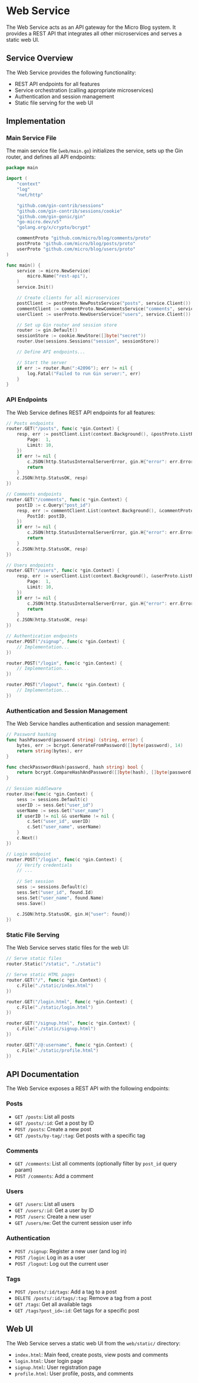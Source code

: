 # Web Service

The Web Service acts as an API gateway for the Micro Blog system. It provides a REST API that integrates all other microservices and serves a static web UI.

## Service Overview

The Web Service provides the following functionality:

- REST API endpoints for all features
- Service orchestration (calling appropriate microservices)
- Authentication and session management
- Static file serving for the web UI

## Implementation

### Main Service File

The main service file (`web/main.go`) initializes the service, sets up the Gin router, and defines all API endpoints:

```go
package main

import (
    "context"
    "log"
    "net/http"

    "github.com/gin-contrib/sessions"
    "github.com/gin-contrib/sessions/cookie"
    "github.com/gin-gonic/gin"
    "go-micro.dev/v5"
    "golang.org/x/crypto/bcrypt"

    commentProto "github.com/micro/blog/comments/proto"
    postProto "github.com/micro/blog/posts/proto"
    userProto "github.com/micro/blog/users/proto"
)

func main() {
    service := micro.NewService(
        micro.Name("rest-api"),
    )
    service.Init()

    // Create clients for all microservices
    postClient := postProto.NewPostsService("posts", service.Client())
    commentClient := commentProto.NewCommentsService("comments", service.Client())
    userClient := userProto.NewUsersService("users", service.Client())

    // Set up Gin router and session store
    router := gin.Default()
    sessionStore := cookie.NewStore([]byte("secret"))
    router.Use(sessions.Sessions("session", sessionStore))

    // Define API endpoints...

    // Start the server
    if err := router.Run(":42096"); err != nil {
        log.Fatal("Failed to run Gin server:", err)
    }
}
```

### API Endpoints

The Web Service defines REST API endpoints for all features:

```go
// Posts endpoints
router.GET("/posts", func(c *gin.Context) {
    resp, err := postClient.List(context.Background(), &postProto.ListRequest{
        Page:  1,
        Limit: 10,
    })
    if err != nil {
        c.JSON(http.StatusInternalServerError, gin.H{"error": err.Error()})
        return
    }
    c.JSON(http.StatusOK, resp)
})

// Comments endpoints
router.GET("/comments", func(c *gin.Context) {
    postID := c.Query("post_id")
    resp, err := commentClient.List(context.Background(), &commentProto.ListRequest{
        PostId: postID,
    })
    if err != nil {
        c.JSON(http.StatusInternalServerError, gin.H{"error": err.Error()})
        return
    }
    c.JSON(http.StatusOK, resp)
})

// Users endpoints
router.GET("/users", func(c *gin.Context) {
    resp, err := userClient.List(context.Background(), &userProto.ListRequest{
        Page:  1,
        Limit: 10,
    })
    if err != nil {
        c.JSON(http.StatusInternalServerError, gin.H{"error": err.Error()})
        return
    }
    c.JSON(http.StatusOK, resp)
})

// Authentication endpoints
router.POST("/signup", func(c *gin.Context) {
    // Implementation...
})

router.POST("/login", func(c *gin.Context) {
    // Implementation...
})

router.POST("/logout", func(c *gin.Context) {
    // Implementation...
})
```

### Authentication and Session Management

The Web Service handles authentication and session management:

```go
// Password hashing
func hashPassword(password string) (string, error) {
    bytes, err := bcrypt.GenerateFromPassword([]byte(password), 14)
    return string(bytes), err
}

func checkPasswordHash(password, hash string) bool {
    return bcrypt.CompareHashAndPassword([]byte(hash), []byte(password)) == nil
}

// Session middleware
router.Use(func(c *gin.Context) {
    sess := sessions.Default(c)
    userID := sess.Get("user_id")
    userName := sess.Get("user_name")
    if userID != nil && userName != nil {
        c.Set("user_id", userID)
        c.Set("user_name", userName)
    }
    c.Next()
})

// Login endpoint
router.POST("/login", func(c *gin.Context) {
    // Verify credentials
    // ...
    
    // Set session
    sess := sessions.Default(c)
    sess.Set("user_id", found.Id)
    sess.Set("user_name", found.Name)
    sess.Save()
    
    c.JSON(http.StatusOK, gin.H{"user": found})
})
```

### Static File Serving

The Web Service serves static files for the web UI:

```go
// Serve static files
router.Static("/static", "./static")

// Serve static HTML pages
router.GET("/", func(c *gin.Context) {
    c.File("./static/index.html")
})

router.GET("/login.html", func(c *gin.Context) {
    c.File("./static/login.html")
})

router.GET("/signup.html", func(c *gin.Context) {
    c.File("./static/signup.html")
})

router.GET("/@:username", func(c *gin.Context) {
    c.File("./static/profile.html")
})
```

## API Documentation

The Web Service exposes a REST API with the following endpoints:

### Posts

- `GET /posts`: List all posts
- `GET /posts/:id`: Get a post by ID
- `POST /posts`: Create a new post
- `GET /posts/by-tag/:tag`: Get posts with a specific tag

### Comments

- `GET /comments`: List all comments (optionally filter by `post_id` query param)
- `POST /comments`: Add a comment

### Users

- `GET /users`: List all users
- `GET /users/:id`: Get a user by ID
- `POST /users`: Create a new user
- `GET /users/me`: Get the current session user info

### Authentication

- `POST /signup`: Register a new user (and log in)
- `POST /login`: Log in as a user
- `POST /logout`: Log out the current user

### Tags

- `POST /posts/:id/tags`: Add a tag to a post
- `DELETE /posts/:id/tags/:tag`: Remove a tag from a post
- `GET /tags`: Get all available tags
- `GET /tags?post_id=:id`: Get tags for a specific post

## Web UI

The Web Service serves a static web UI from the `web/static/` directory:

- `index.html`: Main feed, create posts, view posts and comments
- `login.html`: User login page
- `signup.html`: User registration page
- `profile.html`: User profile, posts, and comments